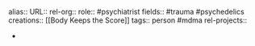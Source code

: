 alias::
URL::
rel-org::
role:: #psychiatrist
fields:: #trauma #psychedelics
creations:: [[Body Keeps the Score]]
tags:: person #mdma
rel-projects::


-
